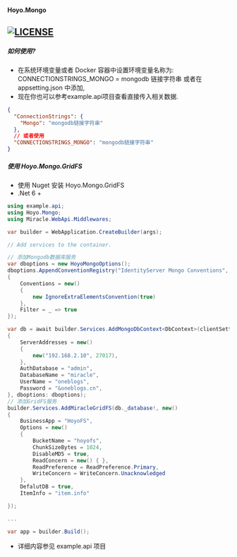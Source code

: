 #### Hoyo.Mongo

## [![LICENSE](https://img.shields.io/github/license/joesdu/Hoyo)](https://img.shields.io/github/license/joesdu/Hoyo)

##### 如何使用?

- 在系统环境变量或者 Docker 容器中设置环境变量名称为: CONNECTIONSTRINGS_MONGO = mongodb 链接字符串 或者在 appsetting.json 中添加,
- 现在你也可以参考example.api项目查看直接传入相关数据.

```json
{
  "ConnectionStrings": {
    "Mongo": "mongodb链接字符串"
  },
  // 或者使用
  "CONNECTIONSTRINGS_MONGO": "mongodb链接字符串"
}
```

##### 使用 Hoyo.Mongo.GridFS

- 使用 Nuget 安装 Hoyo.Mongo.GridFS
- .Net 6 +

```csharp
using example.api;
using Hoyo.Mongo;
using Miracle.WebApi.Middlewares;

var builder = WebApplication.CreateBuilder(args);

// Add services to the container.

// 添加Mongodb数据库服务
var dboptions = new HoyoMongoOptions();
dboptions.AppendConventionRegistry("IdentityServer Mongo Conventions", new()
{
    Conventions = new()
    {
        new IgnoreExtraElementsConvention(true)
    },
    Filter = _ => true
});

var db = await builder.Services.AddMongoDbContext<DbContext>(clientSettings: new()
{
    ServerAddresses = new()
    {
        new("192.168.2.10", 27017),
    },
    AuthDatabase = "admin",
    DatabaseName = "miracle",
    UserName = "oneblogs",
    Password = "&oneblogs.cn",
}, dboptions: dboptions);
// 添加GridFS服务
builder.Services.AddMiracleGridFS(db._database!, new()
{
    BusinessApp = "HoyoFS",
    Options = new()
    {
        BucketName = "hoyofs",
        ChunkSizeBytes = 1024,
        DisableMD5 = true,
        ReadConcern = new() { },
        ReadPreference = ReadPreference.Primary,
        WriteConcern = WriteConcern.Unacknowledged
    },
    DefalutDB = true,
    ItemInfo = "item.info"

});

...

var app = builder.Build();
```
- 详细内容参见 example.api 项目